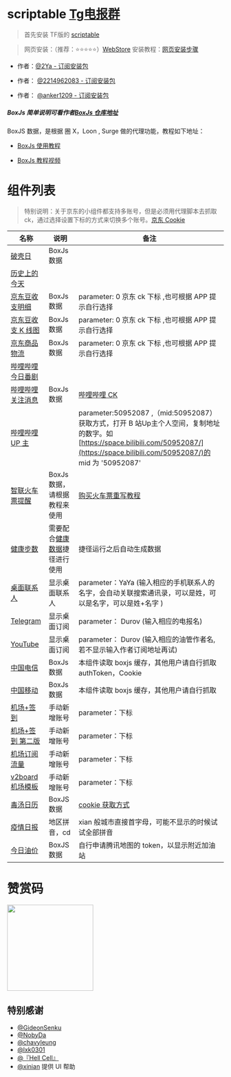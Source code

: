 # scriptable  [Tg电报群](https://t.me/Scriptable_JS)

>首先安装 TF版的 [scriptable](https://testflight.apple.com/join/uN1vTqxk)

> 网页安装：（推荐：⭐️⭐️⭐️⭐️⭐️）[WebStore](https://dompling.github.io/store/#/menu)
> 安装教程：[网页安装步骤](https://t.me/Scriptable_JS/101536)

- 作者：<a href="https://raw.githubusercontent.com/dompling/Scriptable/master/install.json" download="2214962083.js">@2Ya - 订阅安装包</a>

- 作者： <a href="https://raw.githubusercontent.com/2214962083/ios-scriptable-tsx/master/%E6%89%93%E5%8C%85%E5%A5%BD%E7%9A%84%E6%88%90%E5%93%81/install.json" download="2214962083.js">@2214962083 - 订阅安装包</a>

- 作者： <a href="https://raw.githubusercontent.com/anker1209/Scriptable/main/install.json" download="anker1209.js">@anker1209 - 订阅安装包</a>
   

##### BoxJs 简单说明可看作者[BoxJs 仓库地址](https://github.com/chavyleung/scripts/)

BoxJS 数据，是根据 圈 X，Loon , Surge 做的代理功能，教程如下地址：

- [BoxJs 使用教程](https://chavyleung.gitbook.io/boxjs/)

- [BoxJs 教程视频](https://youtu.be/eIpBrRxiy0w)

# 组件列表

> 特别说明：关于京东的小组件都支持多账号，但是必须用代理脚本去抓取 ck，通过选择设置下标的方式来切换多个账号。[京东 Cookie](https://raw.githubusercontent.com/dompling/Script/master/jd/JD_extra_cookie.js)

| 名称                          | 说明       | 备注                                                                                            |
| ----------------------------- | ---------- | --------------------------------------------------------------------------------------------------- |
| [破壳日](Scripts/Birthday.js)            | BoxJs 数据 |                                                                                                     |
| [历史上的今天](Scripts/HistoryToday.js) |            |                                                                                                     |
| [京东豆收支明细](Scripts/JDDou.js)    | BoxJs 数据 | parameter: 0 京东 ck 下标 ,也可根据 APP 提示自行选择                                                |
| [京东豆收支 K 线图](Scripts/JDDouK.js) | BoxJs 数据 | parameter: 0 京东 ck 下标 ,也可根据 APP 提示自行选择                                                |
| [京东商品物流](Scripts/JDWuLiu.js)      | BoxJs 数据 | parameter: 0 京东 ck 下标 ,也可根据 APP 提示自行选择                                                |
| [哔哩哔哩今日番剧](Scripts/BiliBili.js)  |            |                                                                                                     |
| [哔哩哔哩关注消息](Scripts/BiliBiliWatch.js)  | BoxJs 数据 | [哔哩哔哩 CK](https://raw.githubusercontent.com/dompling/Script/master/BiliBili/bilibili.cookie.js) |
| [哔哩哔哩 UP 主](Scripts/BiliBiliUp.js)  |  | parameter:50952087 ,（mid:50952087）获取方式，打开 B 站Up主个人空间，复制地址的数字。如[https://space.bilibili.com/50952087/](https://space.bilibili.com/50952087/)的 mid 为 '50952087' |
| [智联火车票提醒](Scripts/ZXTrains.js)  | BoxJs 数据，请根据教程来使用   |  [购买火车票重写教程](https://raw.githubusercontent.com/dompling/Script/master/ZXTrians/ZXTrains.js)   |
| [健康步数](Scripts/Health.js)  | 需要配合[健康数据](https://www.icloud.com/shortcuts/beb65db5ea0a474abe7ff080410b9ddf)捷径进行使用 |  捷径运行之后自动生成数据 |
| [桌面联系人](Scripts/Contact.js)            | 显示桌面联系人 |  parameter：YaYa   (输入相应的手机联系人的名字，会自动关联搜索通讯录，可以是姓，可以是名字，可以是姓+名字 )                                                                                                  |
| [Telegram](Scripts/Telegram.js)            | 显示桌面订阅 |  parameter： Durov  (输入相应的电报名)                                                                                                  |
| [YouTube](Scripts/YouTube.js)            | 显示桌面订阅 |  parameter： Durov  (输入相应的油管作者名,若不显示输入作者订阅地址再试)                                                                                                  |
| [中国电信](Scripts/ChinaTelecom.js)            | BoxJs 数据 |  本组件读取 boxjs 缓存，其他用户请自行抓取 authToken，Cookie                                                                                            |
| [中国移动](Scripts/ChinaMobile.js)            | BoxJs 数据 |   本组件读取 boxjs 缓存，其他用户请自行抓取 |
| [机场+签到](Scripts/VpnBoard.js)            | 手动新增账号 |  parameter：下标                                                                                          |
| [机场+签到 第二版](Scripts/VPNBoardPress.js)            | 手动新增账号 |  parameter：下标                                                                                          |
| [机场订阅流量](Scripts/VPNSubscription.js)            | 手动新增账号 |  parameter：下标                                                                                          |
| [v2board机场模板](Scripts/VPNV2Bord.js)            | 手动新增账号 |  parameter：下标                                                                                          |
| [毒汤日历](Scripts/PoisonCalendar.js)            | BoxJS数据 |[cookie 获取方式](https://raw.githubusercontent.com/dompling/Script/master/DJT/djt.cookie.js)  |
| [疫情日报](https://raw.githubusercontent.com/dompling/scriptableTsx/master/scripts/COVID-19.js)            | 地区拼音，cd|xian 般城市直接首字母，可能不显示的时候试试全部拼音  |
| [今日油价](https://raw.githubusercontent.com/dompling/scriptableTsx/master/scripts/TodayOilPrice.js)            | BoxJS数据 | 自行申请腾讯地图的 token，以显示附近加油站 |

# 赞赏码
<img src="https://raw.githubusercontent.com/dompling/Scriptable/master/birthdayCountDown/2Ya.jpg"  width="200" height="200" align="bottom" />

## 特别感谢
- [@GideonSenku](https://github.com/GideonSenku)
- [@NobyDa](https://github.com/NobyDa)
- [@chavyleung](https://github.com/chavyleung)
- [@lxk0301](https://github.com/lxk0301)
- [@『Hell Cell』](https://t.me/HellCellZC123)
- [@xinian](https://github.com/58xinian) 提供 UI 帮助
